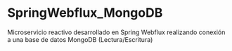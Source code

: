 # SpringWebflux_MongoDB
Microservicio reactivo desarrollado en Spring Webflux realizando conexión a una base de datos MongoDB (Lectura/Escritura)
